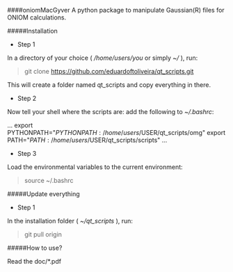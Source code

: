 
####oniomMacGyver
A python package to manipulate Gaussian(R) files for ONIOM calculations.


#####Installation

* Step 1

In a directory of your choice ( */home/users/you* or simply *~/* ), run:

> git clone https://github.com/eduardoftoliveira/qt_scripts.git

This will create a folder named qt_scripts and copy everything in there.

* Step 2

Now tell your shell where the scripts are: add the following to *~/.bashrc*:

...
export PYTHONPATH="$PYTHONPATH:/home/users/$USER/qt_scripts/omg"
export PATH="$PATH:/home/users/$USER/qt_scripts/scripts"
...

* Step 3

Load the environmental variables to the current environment:

> source ~/.bashrc


#####Update everything

* Step 1

In the installation folder ( *~/qt_scripts* ), run:

> git pull origin


#####How to use?

Read the doc/*.pdf

